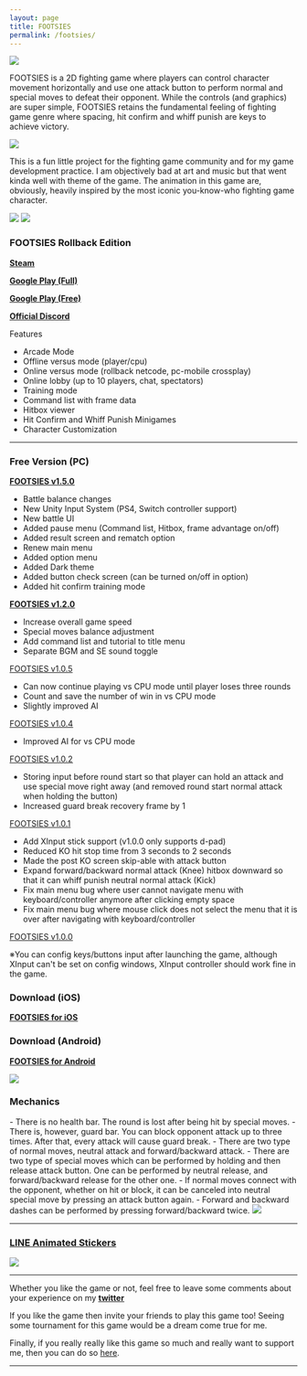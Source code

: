 ```yaml
---
layout: page
title: FOOTSIES
permalink: /footsies/
---
```


<img class="row-picture" src="/static/img/footsies/Logo_Big.png">

FOOTSIES is a 2D fighting game where players can control character movement horizontally 
and use one attack button to perform normal and special moves to defeat their opponent.
While the controls (and graphics) are super simple, 
FOOTSIES retains the fundamental feeling of fighting game genre 
where spacing, hit confirm and whiff punish are keys to achieve victory.

<img class="row-picture" src="/static/img/footsies/footsies_00.jpg">

This is a fun little project for the fighting game community and for my game development practice.
I am objectively bad at art and music but that went kinda well with theme of the game. 
The animation in this game are, obviously, heavily inspired by the most iconic you-know-who fighting game character.

<img class="row-picture" src="/static/img/footsies/footsies_01.jpg">

<img class="row-picture" src="/static/img/footsies/rollback_00.png">

<h3>FOOTSIES Rollback Edition</h3> 
<b><u><a href="https://store.steampowered.com/app/1344740/FOOTSIES_Rollback_Edition/">Steam</a></u></b>

<b><u><a href="https://play.google.com/store/apps/details?id=com.HiFight.FOOTSIES_Rollback">Google Play (Full)</a></u></b>

<b><u><a href="https://play.google.com/store/apps/details?id=com.HiFight.FOOTSIES">Google Play (Free)</a></u></b>

<b><u><a href="https://discord.gg/PEgP3y3">Official Discord</a></u></b>

Features
- Arcade Mode
- Offline versus mode (player/cpu)
- Online versus mode (rollback netcode, pc-mobile crossplay)
- Online lobby (up to 10 players, chat, spectators)
- Training mode
- Command list with frame data
- Hitbox viewer
- Hit Confirm and Whiff Punish Minigames
- Character Customization

<hr/>

<h3>Free Version (PC)</h3> 
<b><u><a href="https://github.com/hifight/Footsies/releases/tag/1.5.0">FOOTSIES v1.5.0</a></u></b>

- Battle balance changes
- New Unity Input System (PS4, Switch controller support)
- New battle UI 
- Added pause menu (Command list, Hitbox, frame advantage on/off)
- Added result screen and rematch option
- Renew main menu
- Added option menu
- Added Dark theme
- Added button check screen (can be turned on/off in option)
- Added hit confirm training mode

<b><u><a href="https://github.com/hifight/Footsies/releases/download/1.2.0/FOOTSIES_v1_2_0.zip" download>FOOTSIES v1.2.0</a></u></b>

- Increase overall game speed
- Special moves balance adjustment
- Add command list and tutorial to title menu
- Separate BGM and SE sound toggle

<u><a href="https://github.com/hifight/Footsies/releases/download/1.0.5/FOOTSIES_v1_0_5.zip" download>FOOTSIES v1.0.5</a></u>

- Can now continue playing vs CPU mode until player loses three rounds
- Count and save the number of win in vs CPU mode
- Slightly improved AI

<u><a href="https://github.com/hifight/Footsies/releases/download/1.0.4/FOOTSIES_v1_0_4.zip" download>FOOTSIES v1.0.4</a></u>

- Improved AI for vs CPU mode

<u><a href="https://github.com/hifight/Footsies/releases/download/1.0.2/FOOTSIES_v1_0_2.zip" download>FOOTSIES v1.0.2</a></u>

- Storing input before round start so that player can hold an attack and use special move right away (and removed round start normal attack when holding the button)
- Increased guard break recovery frame by 1

<u><a href="https://github.com/hifight/Footsies/releases/download/1.0.1/FOOTSIES_v1_0_1.zip" download>FOOTSIES v1.0.1</a></u>

- Add XInput stick support (v1.0.0 only supports d-pad)
- Reduced KO hit stop time from 3 seconds to 2 seconds
- Made the post KO screen skip-able with attack button
- Expand forward/backward normal attack (Knee) hitbox downward so that it can whiff punish neutral normal attack (Kick)
- Fix main menu bug where user cannot navigate menu with keyboard/controller anymore after clicking empty space
- Fix main menu bug where mouse click does not select the menu that it is over after navigating with keyboard/controller

<u><a href="https://github.com/hifight/Footsies/releases/download/1.0.0/FOOTSIES_20180711.zip" download>FOOTSIES v1.0.0</a></u>

※You can config keys/buttons input after launching the game, although XInput can't be set on config windows, 
XInput controller should work fine in the game.

<h3>Download (iOS)</h3> 

<b><u><a href="https://apps.apple.com/us/app/footsies-by-hifight/id1469966413" download>FOOTSIES for iOS</a></u></b>

<h3>Download (Android)</h3> 

<b><u><a href="https://play.google.com/store/apps/details?id=com.hifight.FOOTSIES" download>FOOTSIES for Android</a></u></b>


<img class="row-picture" src="/static/img/footsies/footsies_03.jpg">


<h3>Mechanics</h3> 
- There is no health bar. The round is lost after being hit by special moves.
- There is, however, guard bar. You can block opponent attack up to three times. After that, every attack will cause guard break.
- There are two type of normal moves, neutral attack and forward/backward attack.
- There are two type of special moves which can be performed by holding and then release attack button.
One can be performed by neutral release, and forward/backward release for the other one.
- If normal moves connect with the opponent, whether on hit or block, it can be canceled into neutral special move by pressing an attack button again.
- Forward and backward dashes can be performed by pressing forward/backward twice.


<img class="row-picture" src="/static/img/footsies/footsies_04.jpg">

<hr/>

<h3><a href="https://store.line.me/stickershop/product/8388516/">LINE Animated Stickers</a></h3>

<img class="row-picture" src="/static/img/footsies/Footsies_Line.JPG">

<hr/>

Whether you like the game or not, feel free to leave some comments about your experience on my <b><u><a href="https://twitter.com/HiFightTH">twitter</a></u></b>

If you like the game then invite your friends to play this game too! Seeing some tournament for this game would be a dream come true for me.

Finally, if you really really like this game so much and really want to support me, then you can do so <a href="https://www.patreon.com/HiFight" target="_blank">here</a>.

<hr/>